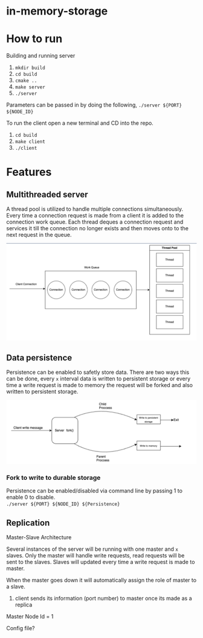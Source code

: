 # in-memory-storage

# How to run

Building and running server

1. `mkdir build`
2. `cd build`
3. `cmake ..`
4. `make server`
5. `./server`

Parameters can be passed in by doing the following, `./server ${PORT} ${NODE_ID}`

To run the client open a new terminal and CD into the repo.

1. `cd build`
2. `make client`
3. `./client`

# Features

## Multithreaded server

A thread pool is utilized to handle multiple connections simultaneously. Every time a connection request is made from a client it is added to the connection work queue. Each thread deques a connection request and services it till the connection no longer exists and then moves onto to the next request in the queue.

![Multithreaded Server Diagram](/images/multiThreadedServer.png)

## Data persistence

Persistence can be enabled to safetly store data. There are two ways this can be done, every `x` interval data is written to persistent storage or every time a write request is made to memory the request will be forked and also written to persistent storage.

![Forked Persistence Diagram](/images/ForkedPersistence.png)

### Fork to write to durable storage

Persistence can be enabled/disabled via command line by passing 1 to enable 0 to disable.
<br> `./server ${PORT} ${NODE_ID} ${Persistence}`

## Replication

Master-Slave Architecture

Several instances of the server will be running with one master and `x` slaves. Only the master will handle write requests, read requests will be sent to the slaves. Slaves will updated every time a write request is made to master.

When the master goes down it will automatically assign the role of master to a slave.

1. client sends its information (port number) to master once its made as a replica

Master Node Id = 1

Config file?
